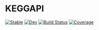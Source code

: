 # KEGGAPI

[![Stable](https://img.shields.io/badge/docs-stable-blue.svg)](https://bwbioinfo.github.io/KEGGAPI.jl/stable/)
[![Dev](https://img.shields.io/badge/docs-dev-blue.svg)](https://bwbioinfo.github.io/KEGGAPI.jl/dev/)
[![Build Status](https://github.com/bwbioinfo/KEGGAPI.jl/actions/workflows/CI.yml/badge.svg?branch=main)](https://github.com/bwbioinfo/KEGGAPI.jl/actions/workflows/CI.yml?query=branch%3Amain)
[![Coverage](https://codecov.io/gh/bwbioinfo/KEGGAPI.jl/branch/main/graph/badge.svg)](https://codecov.io/gh/bwbioinfo/KEGGAPI.jl)
